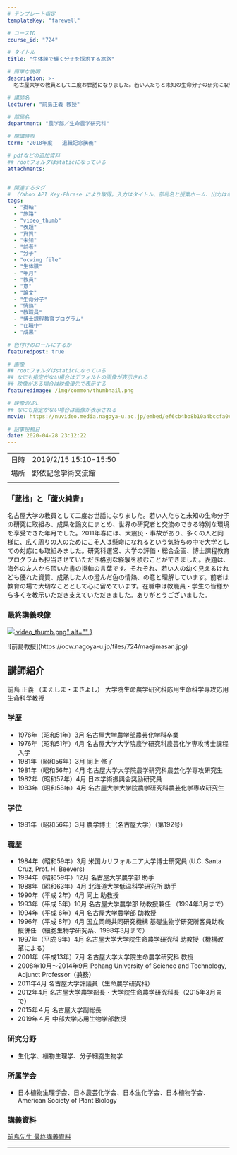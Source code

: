 ```yaml
---
# テンプレート指定
templateKey: "farewell"

# コースID
course_id: "724"

# タイトル
title: "生体膜で輝く分子を探求する旅路"

# 簡単な説明
description: >-
  名古屋大学の教員として二度お世話になりました。若い人たちと未知の生命分子の研究に取組み、成果を論文にまとめ、世界の研究者と交流のできる特別な環境を享受できた年月でした。2011年春には、大震災・事故があり、多くの人と同様に、広く周りの人のためにこそ人は懸命になれるという気持ちの中で大学としての対応にも取組みました。研究科運営、大学の評価・総合企画、博士課程教育プログラムも担当させていただき格別 ....

# 講師名
lecturer: "前島正義 教授"

# 部局名
department: "農学部／生命農学研究科"

# 開講時限
term: "2018年度	退職記念講義"

# pdfなどの追加資料
## rootフォルダはstaticになっている
attachments:


# 関連するタグ
# （Yahoo API Key-Phrase により取得。入力はタイトル、部局名と授業ホーム、出力はキーフレーズ（tags））
tags:
  - "掛軸"
  - "旅路"
  - "video_thumb"
  - "表題"
  - "資質"
  - "未知"
  - "前者"
  - "分子"
  - "ocwimg file"
  - "生体膜"
  - "年月"
  - "教員"
  - "意"
  - "論文"
  - "生命分子"
  - "情熱"
  - "教職員"
  - "博士課程教育プログラム"
  - "在職中"
  - "成果"

# 色付けのロールにするか
featuredpost: true

# 画像
## rootフォルダはstaticになっている
## なにも指定がない場合はデフォルトの画像が表示される
## 映像がある場合は映像優先で表示する
featuredimage: /img/common/thumbnail.png

# 映像のURL
## なにも指定がない場合は画像が表示される
movie: https://nuvideo.media.nagoya-u.ac.jp/embed/ef6cb4bb8b10a4bccfa0c40d8e566341d77a35ee

# 記事投稿日
date: 2020-04-28 23:12:22
---
```


|   |   |
|---|---|
| 日時 | 2019/2/15  15:10-15:50 |
| 場所 | 野依記念学術交流館 |
|   |   |


### 「蔵拙」と「蘆火純青」

名古屋大学の教員として二度お世話になりました。若い人たちと未知の生命分子の研究に取組み、成果を論文にまとめ、世界の研究者と交流のできる特別な環境を享受できた年月でした。2011年春には、大震災・事故があり、多くの人と同様に、広く周りの人のためにこそ人は懸命になれるという気持ちの中で大学としての対応にも取組みました。研究科運営、大学の評価・総合企画、博士課程教育プログラムも担当させていただき格別な経験を積むことができました。表題は、海外の友人から頂いた書の掛軸の言葉です。それぞれ、若い人の幼く見えるけれども優れた資質、成熟した人の澄んだ色の情熱、の意と理解しています。前者は教育の場で大切なこととして心に留めています。在職中は教職員・学生の皆様から多くを教示いただき支えていただきました。ありがとうございました。

### 最終講義映像

 <a target="_blank" href="https://nuvideo.media.nagoya-u.ac.jp/embed/ef6cb4bb8b10a4bccfa0c40d8e566341d77a35ee">![](https://ocw.nagoya-u.jp/files/724/video_thumb.png) video_thumb.png" alt="" } </a>



<p>
![前島教授](https://ocw.nagoya-u.jp/files/724/maejimasan.jpg) 
</p>

## 講師紹介
前島 正義 （まえしま・まさよし） 大学院生命農学研究科応用生命科学専攻応用生命科学教授

### 学歴
* 1976年（昭和51年）3月   名古屋大学農学部農芸化学科卒業  
* 1976年（昭和51年）4月   名古屋大学大学院農学研究科農芸化学専攻博士課程入学  
* 1981年（昭和56年）3月  同上  修了  
* 1981年（昭和56年）4月   名古屋大学大学院農学研究科農芸化学専攻研究生  
* 1982年（昭和57年）4月   日本学術振興会奨励研究員  
* 1983年（昭和58年）4月   名古屋大学大学院農学研究科農芸化学専攻研究生      

### 学位
* 1981年（昭和56年）3月   農学博士（名古屋大学）（第192号）  

### 職歴
* 1984年（昭和59年）3月   米国カリフォルニア大学博士研究員 (U.C. Santa Cruz, Prof. H. Beevers)  
* 1984年（昭和59年）12月  名古屋大学農学部 助手  
* 1988年（昭和63年）4月  北海道大学低温科学研究所 助手  
* 1990年（平成 2年）4月   同上  助教授  
* 1993年（平成 5年）10月  名古屋大学農学部 助教授兼任 （1994年3月まで）  
* 1994年（平成 6年）4月   名古屋大学農学部 助教授         
* 1996年（平成 8年）4月  国立岡崎共同研究機構 基礎生物学研究所客員助教授併任 （細胞生物学研究系、1998年3月まで）  
* 1997年（平成 9年）4月 名古屋大学大学院生命農学研究科 助教授（機構改革による）  
* 2001年（平成13年）7月 名古屋大学大学院生命農学研究科 教授   
* 2008年10月〜2014年9月 Pohang University of Science and Technology,  Adjunct Professor（兼務）  
* 2011年4月 名古屋大学評議員（生命農学研究科）  
* 2012年4月 名古屋大学農学部長・大学院生命農学研究科長（2015年3月まで）  
* 2015年４月 名古屋大学副総長  
* 2019年４月 中部大学応用生物学部教授   

### 研究分野
* 生化学、植物生理学、分子細胞生物学  

### 所属学会
* 日本植物生理学会、日本農芸化学会、日本生化学会、日本植物学会、American Society of Plant Biology



### 講義資料

[前島先生 最終講義資料](https://ocw.nagoya-u.jp/files/724/last_lecture.pdf) 


-----